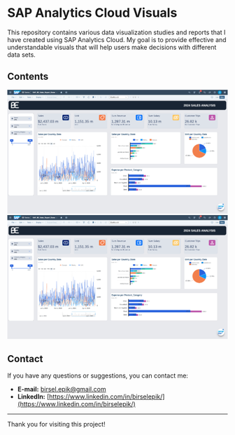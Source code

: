 # SAP Analytics Cloud Visuals

This repository contains various data visualization studies and reports that I have created using SAP Analytics Cloud. My goal is to provide effective and understandable visuals that will help users make decisions with different data sets.

## Contents

![SAP Visual-](https://raw.githubusercontent.com/birsel-epik/sap-analytics-visualizations/main/SA_BE_Sales_Report-1.png)
![SAP Visual-2](https://raw.githubusercontent.com/birsel-epik/sap-analytics-visualizations/main/SA_BE_Sales_Report-1.png)

## Contact

If you have any questions or suggestions, you can contact me:

- **E-mail:** [birsel.epik@gmail.com](mailto:birsel.epik@gmail.com)
- **LinkedIn:** [https://www.linkedin.com/in/birselepik/](https://www.linkedin.com/in/birselepik/)

---

Thank you for visiting this project!
